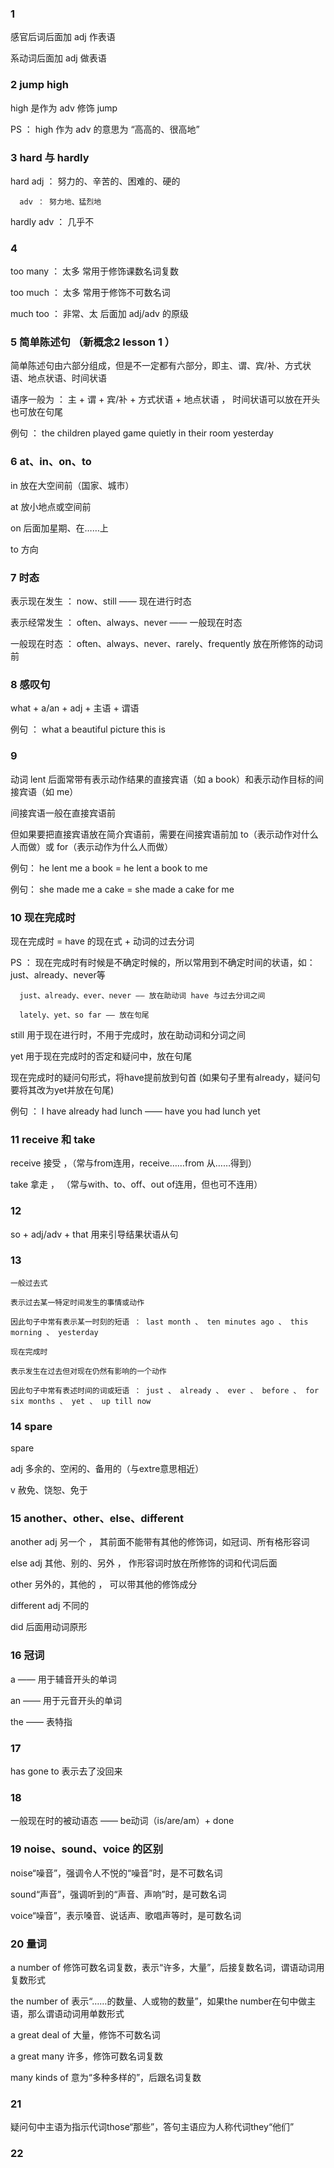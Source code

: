 ### 1

感官后词后面加 adj 作表语

系动词后面加 adj 做表语

### 2 jump high

high 是作为 adv 修饰 jump

PS ： high 作为 adv 的意思为 “高高的、很高地”

### 3 hard 与 hardly

hard  adj ： 努力的、辛苦的、困难的、硬的 

      adv ： 努力地、猛烈地
      
hardly  adv ： 几乎不

### 4 

too many ： 太多   常用于修饰课数名词复数

too much ： 太多   常用于修饰不可数名词

much too ： 非常、太   后面加 adj/adv 的原级

### 5 简单陈述句 （新概念2 lesson 1 ）

简单陈述句由六部分组成，但是不一定都有六部分，即主、谓、宾/补、方式状语、地点状语、时间状语

语序一般为 ： 主 + 谓 + 宾/补 + 方式状语 + 地点状语 ， 时间状语可以放在开头也可放在句尾

例句 ： the children played game quietly in their room yesterday

### 6 at、in、on、to

in 放在大空间前（国家、城市）

at 放小地点或空间前

on 后面加星期、在……上

to 方向

### 7 时态

表示现在发生 ： now、still —— 现在进行时态

表示经常发生 ： often、always、never —— 一般现在时态

一般现在时态 ： often、always、never、rarely、frequently 放在所修饰的动词前

### 8 感叹句

what + a/an + adj + 主语 + 谓语

例句 ： what a beautiful picture this is

### 9 

动词 lent 后面常带有表示动作结果的直接宾语（如 a book）和表示动作目标的间接宾语（如 me）

间接宾语一般在直接宾语前

但如果要把直接宾语放在简介宾语前，需要在间接宾语前加 to（表示动作对什么人而做）或 for（表示动作为什么人而做）

例句： he lent me a book = he lent a book to me

例句： she made me a cake = she made a cake for me

### 10 现在完成时

现在完成时 = have 的现在式 + 动词的过去分词

PS ： 现在完成时有时候是不确定时候的，所以常用到不确定时间的状语，如：just、already、never等

      just、already、ever、never —— 放在助动词 have 与过去分词之间
      
      lately、yet、so far —— 放在句尾
      
still 用于现在进行时，不用于完成时，放在助动词和分词之间

yet 用于现在完成时的否定和疑问中，放在句尾
      
现在完成时的疑问句形式，将have提前放到句首 (如果句子里有already，疑问句要将其改为yet并放在句尾)

例句 ： I have already had lunch —— have you had lunch yet

### 11 receive 和 take

receive 接受 ，（常与from连用，receive……from 从……得到）

take 拿走 ， （常与with、to、off、out of连用，但也可不连用）

### 12 

so + adj/adv + that 用来引导结果状语从句

### 13 

    一般过去式

    表示过去某一特定时间发生的事情或动作 
    
    因此句子中常有表示某一时刻的短语 ： last month 、 ten minutes ago 、 this morning 、 yesterday
    
    现在完成时
    
    表示发生在过去但对现在仍然有影响的一个动作
    
    因此句子中常有表述时间的词或短语 ： just 、 already 、 ever 、 before 、 for six months 、 yet 、 up till now
    
### 14 spare

spare 

adj 多余的、空闲的、备用的（与extre意思相近）

v  赦免、饶恕、免于

### 15 another、other、else、different

another adj 另一个 ， 其前面不能带有其他的修饰词，如冠词、所有格形容词

else adj 其他、别的、另外 ， 作形容词时放在所修饰的词和代词后面

other 另外的，其他的 ， 可以带其他的修饰成分

different adj 不同的

did 后面用动词原形

### 16 冠词

a —— 用于辅音开头的单词

an —— 用于元音开头的单词

the —— 表特指

### 17 

has gone to 表示去了没回来

### 18

一般现在时的被动语态 —— be动词（is/are/am）+ done

### 19 noise、sound、voice 的区别

noise“噪音”，强调令人不悦的“噪音”时，是不可数名词

sound“声音”，强调听到的“声音、声响”时，是可数名词

voice“噪音”，表示嗓音、说话声、歌唱声等时，是可数名词

### 20 量词

a number of 修饰可数名词复数，表示“许多，大量”，后接复数名词，谓语动词用复数形式

the number of 表示“……的数量、人或物的数量”，如果the number在句中做主语，那么谓语动词用单数形式

a great deal of 大量，修饰不可数名词

a great many 许多，修饰可数名词复数

many kinds of 意为“多种多样的”，后跟名词复数

### 21

疑问句中主语为指示代词those“那些”，答句主语应为人称代词they“他们”

### 22







    



